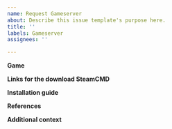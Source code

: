 ```yaml
---
name: Request Gameserver
about: Describe this issue template's purpose here.
title: ''
labels: Gameserver
assignees: ''

---
```


**Game** 
<!--- INSERT THE GAMESERVER NAME HERE --->

**Links for the download SteamCMD**
<!--- INSERT THE LINK HERE --->

**Installation guide**
<!--- INSERT THE LINK HERE --->

 **References**
<!--- HERE TEXT --->

**Additional context**
<!--- HERE TEXT --->

